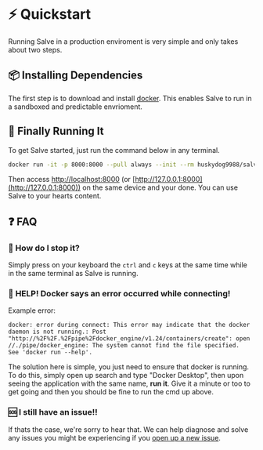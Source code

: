 # ⚡ Quickstart

Running Salve in a production enviroment is very simple and only takes about two steps.

## 📦 Installing Dependencies

The first step is to download and install [docker](https://docs.docker.com/get-docker/). This enables Salve to run in a sandboxed and predictable envrioment.

## 👟 Finally Running It

To get Salve started, just run the command below in any terminal.

```bash
docker run -it -p 8000:8000 --pull always --init --rm huskydog9988/salve
```

Then access [http://localhost:8000](http://localhost:8000) (or [http://127.0.0.1:8000](http://127.0.0.1:8000)) on the same device and your done. You can use Salve to your hearts content.

## ❓ FAQ

### 🛑 How do I stop it?

Simply press on your keyboard the `ctrl` and `c` keys at the same time while in the same terminal as Salve is running.

### 🐋 **HELP!** Docker says an error occurred while connecting!

Example error:

```log
docker: error during connect: This error may indicate that the docker daemon is not running.: Post "http://%2F%2F.%2Fpipe%2Fdocker_engine/v1.24/containers/create": open //./pipe/docker_engine: The system cannot find the file specified.
See 'docker run --help'.
```

The solution here is simple, you just need to ensure that docker is running. To do this, simply open up search and type "Docker Desktop", then upon seeing the application with the same name, **run it**. Give it a minute or too to get going and then you should be fine to run the cmd up above.

### 🆘 I still have an issue!!

If thats the case, we're sorry to hear that. We can help diagnose and solve any issues you might be experiencing if you [open up a new issue](https://github.com/Huskydog9988/Salve/issues/new).
